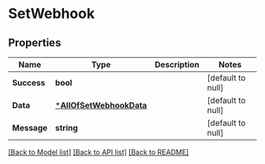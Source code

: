 # SetWebhook

## Properties
Name | Type | Description | Notes
------------ | ------------- | ------------- | -------------
**Success** | **bool** |  | [default to null]
**Data** | [***AllOfSetWebhookData**](AllOfSetWebhookData.md) |  | [default to null]
**Message** | **string** |  | [default to null]

[[Back to Model list]](../README.md#documentation-for-models) [[Back to API list]](../README.md#documentation-for-api-endpoints) [[Back to README]](../README.md)

